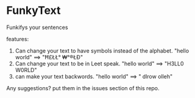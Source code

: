 # FunkyText
Funkifys your sentences

features:
1. Can change your text to have symbols instead of the alphabet. "hello world" ==> "Ħ£ŁŁ°  ₩°®ŁÐ"
2. Can change your text to be in Leet speak. "hello world" ==> "H3LL0 W0RLD"
3. can make your text backwords. "hello world" ==> " dlrow olleh"

Any suggestions? put them in the issues section of this repo.
